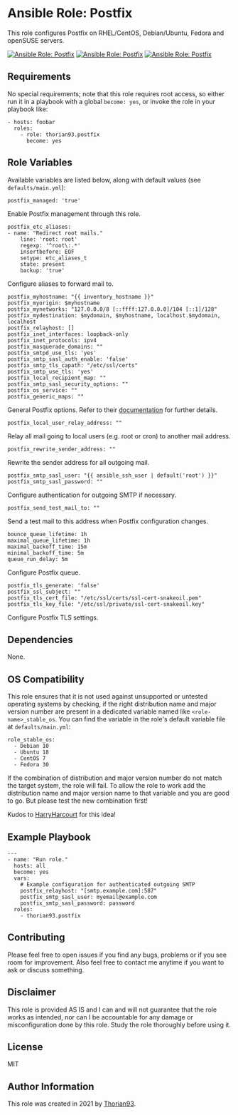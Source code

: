 # Ansible Role: Postfix

This role configures Postfix on RHEL/CentOS, Debian/Ubuntu, Fedora and openSUSE servers.

[![Ansible Role: Postfix](https://img.shields.io/ansible/role/55143?style=flat-square)](https://galaxy.ansible.com/thorian93/postfix)
[![Ansible Role: Postfix](https://img.shields.io/ansible/quality/55143?style=flat-square)](https://galaxy.ansible.com/thorian93/postfix)
[![Ansible Role: Postfix](https://img.shields.io/ansible/role/d/55143?style=flat-square)](https://galaxy.ansible.com/thorian93/postfix)

## Requirements

No special requirements; note that this role requires root access, so either run it in a playbook with a global `become: yes`, or invoke the role in your playbook like:

    - hosts: foobar
      roles:
        - role: thorian93.postfix
          become: yes

## Role Variables

Available variables are listed below, along with default values (see `defaults/main.yml`):

    postfix_managed: 'true'

Enable Postfix management through this role.

    postfix_etc_aliases:
    - name: "Redirect root mails."
        line: 'root: root'
        regexp: '^root\:.*'
        insertbefore: EOF
        setype: etc_aliases_t
        state: present
        backup: 'true'

Configure aliases to forward mail to.

    postfix_myhostname: "{{ inventory_hostname }}"
    postfix_myorigin: $myhostname
    postfix_mynetworks: "127.0.0.0/8 [::ffff:127.0.0.0]/104 [::1]/128"
    postfix_mydestination: $mydomain, $myhostname, localhost.$mydomain, localhost
    postfix_relayhost: []
    postfix_inet_interfaces: loopback-only
    postfix_inet_protocols: ipv4
    postfix_masquerade_domains: ""
    postfix_smtpd_use_tls: 'yes'
    postfix_smtp_sasl_auth_enable: 'false'
    postfix_smtp_tls_capath: "/etc/ssl/certs"
    postfix_smtp_use_tls: 'yes'
    postfix_local_recipient_map: ""
    postfix_smtp_sasl_security_options: ""
    postfix_os_service: ""
    postfix_generic_maps: ""

General Postfix options. Refer to their [documentation](http://www.postfix.org/) for further details.

    postfix_local_user_relay_address: ""

Relay all mail going to local users (e.g. root or cron) to another mail address.

    postfix_rewrite_sender_address: ""

Rewrite the sender address for all outgoing mail.

    postfix_smtp_sasl_user: "{{ ansible_ssh_user | default('root') }}"
    postfix_smtp_sasl_password: ""

Configure authentication for outgoing SMTP if necessary.

    postfix_send_test_mail_to: ""

Send a test mail to this address when Postfix configuration changes.

    bounce_queue_lifetime: 1h
    maximal_queue_lifetime: 1h
    maximal_backoff_time: 15m
    minimal_backoff_time: 5m
    queue_run_delay: 5m

Configure Postfix queue.

    postfix_tls_generate: 'false'
    postfix_ssl_subject: ""
    postfix_tls_cert_file: "/etc/ssl/certs/ssl-cert-snakeoil.pem"
    postfix_tls_key_file: "/etc/ssl/private/ssl-cert-snakeoil.key"

Configure Postfix TLS settings.

## Dependencies

None.

## OS Compatibility
This role ensures that it is not used against unsupported or untested operating systems by checking, if the right distribution name and major version number are present in a dedicated variable named like `<role-name>_stable_os`. You can find the variable in the role's default variable file at `defaults/main.yml`:

    role_stable_os:
      - Debian 10
      - Ubuntu 18
      - CentOS 7
      - Fedora 30

If the combination of distribution and major version number do not match the target system, the role will fail. To allow the role to work add the distribution name and major version name to that variable and you are good to go. But please test the new combination first!

Kudos to [HarryHarcourt](https://github.com/HarryHarcourt) for this idea!

## Example Playbook

    ---
    - name: "Run role."
      hosts: all
      become: yes
      vars:
        # Example configuration for authenticated outgoing SMTP
        postfix_relayhost: "[smtp.example.com]:587"
        postfix_smtp_sasl_user: myemail@example.com
        postfix_smtp_sasl_password: password
      roles:
        - thorian93.postfix

## Contributing

Please feel free to open issues if you find any bugs, problems or if you see room for improvement. Also feel free to contact me anytime if you want to ask or discuss something.

## Disclaimer

This role is provided AS IS and I can and will not guarantee that the role works as intended, nor can I be accountable for any damage or misconfiguration done by this role. Study the role thoroughly before using it.

## License

MIT

## Author Information

This role was created in 2021 by [Thorian93](http://thorian93.de/).
